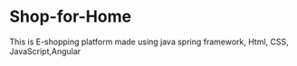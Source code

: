 # Shop-for-Home
This is E-shopping platform made using java spring framework, Html, CSS, JavaScript,Angular
